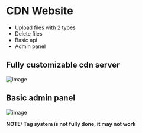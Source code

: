 # CDN Website

- Upload files with 2 types
- Delete files
- Basic api
- Admin panel

## Fully customizable cdn server

![image](https://user-images.githubusercontent.com/91078294/222950763-38da738e-0243-4e62-aaa1-46a4f28a57a1.png)

## Basic admin panel

![image](https://user-images.githubusercontent.com/91078294/222950968-1dc360a6-f112-41af-a7a8-74dd1c005099.png)

**NOTE: Tag system is not fully done, it may not work**
